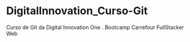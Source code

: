 # DigitalInnovation_Curso-Git
Curso de Git da Digital Innovation One . Bootcamp Carrefour FullStacker Web
